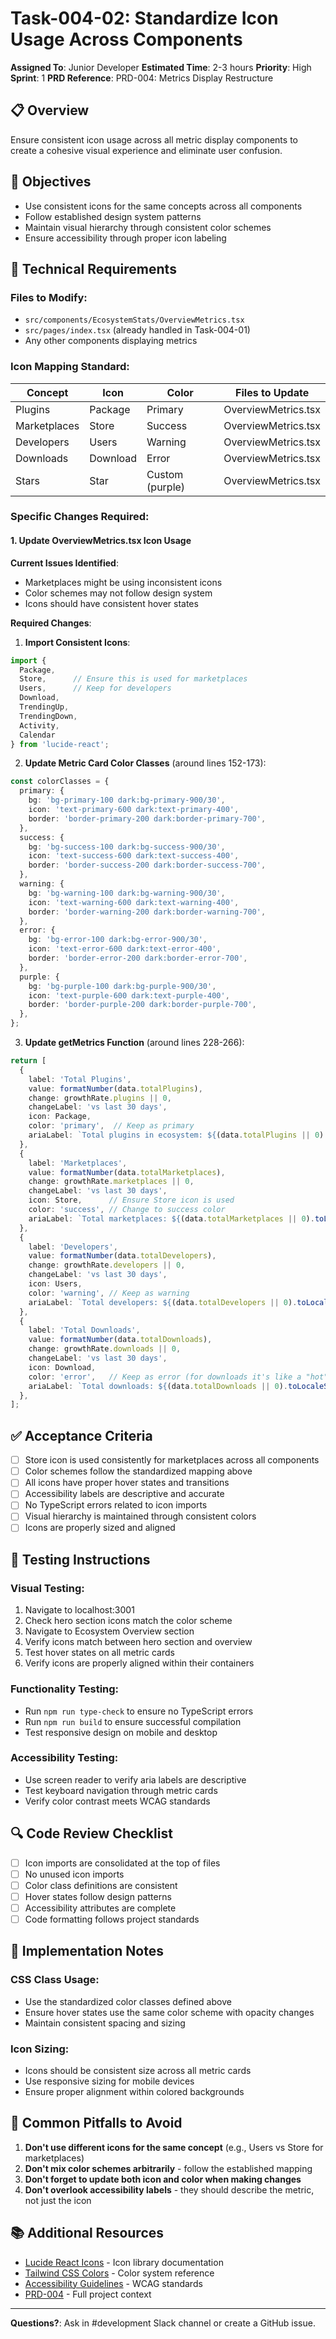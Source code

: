 # Task-004-02: Standardize Icon Usage Across Components

**Assigned To**: Junior Developer
**Estimated Time**: 2-3 hours
**Priority**: High
**Sprint**: 1
**PRD Reference**: PRD-004: Metrics Display Restructure

## 📋 Overview

Ensure consistent icon usage across all metric display components to create a cohesive visual experience and eliminate user confusion.

## 🎯 Objectives

- Use consistent icons for the same concepts across all components
- Follow established design system patterns
- Maintain visual hierarchy through consistent color schemes
- Ensure accessibility through proper icon labeling

## 🔧 Technical Requirements

### Files to Modify:
- `src/components/EcosystemStats/OverviewMetrics.tsx`
- `src/pages/index.tsx` (already handled in Task-004-01)
- Any other components displaying metrics

### Icon Mapping Standard:

| Concept | Icon | Color | Files to Update |
|---------|------|-------|-----------------|
| Plugins | Package | Primary | OverviewMetrics.tsx |
| Marketplaces | Store | Success | OverviewMetrics.tsx |
| Developers | Users | Warning | OverviewMetrics.tsx |
| Downloads | Download | Error | OverviewMetrics.tsx |
| Stars | Star | Custom (purple) | OverviewMetrics.tsx |

### Specific Changes Required:

#### 1. Update OverviewMetrics.tsx Icon Usage

**Current Issues Identified**:
- Marketplaces might be using inconsistent icons
- Color schemes may not follow design system
- Icons should have consistent hover states

**Required Changes**:

1. **Import Consistent Icons**:
```typescript
import {
  Package,
  Store,      // Ensure this is used for marketplaces
  Users,      // Keep for developers
  Download,
  TrendingUp,
  TrendingDown,
  Activity,
  Calendar
} from 'lucide-react';
```

2. **Update Metric Card Color Classes** (around lines 152-173):
```typescript
const colorClasses = {
  primary: {
    bg: 'bg-primary-100 dark:bg-primary-900/30',
    icon: 'text-primary-600 dark:text-primary-400',
    border: 'border-primary-200 dark:border-primary-700',
  },
  success: {
    bg: 'bg-success-100 dark:bg-success-900/30',
    icon: 'text-success-600 dark:text-success-400',
    border: 'border-success-200 dark:border-success-700',
  },
  warning: {
    bg: 'bg-warning-100 dark:bg-warning-900/30',
    icon: 'text-warning-600 dark:text-warning-400',
    border: 'border-warning-200 dark:border-warning-700',
  },
  error: {
    bg: 'bg-error-100 dark:bg-error-900/30',
    icon: 'text-error-600 dark:text-error-400',
    border: 'border-error-200 dark:border-error-700',
  },
  purple: {
    bg: 'bg-purple-100 dark:bg-purple-900/30',
    icon: 'text-purple-600 dark:text-purple-400',
    border: 'border-purple-200 dark:border-purple-700',
  },
};
```

3. **Update getMetrics Function** (around lines 228-266):
```typescript
return [
  {
    label: 'Total Plugins',
    value: formatNumber(data.totalPlugins),
    change: growthRate.plugins || 0,
    changeLabel: 'vs last 30 days',
    icon: Package,
    color: 'primary',  // Keep as primary
    ariaLabel: `Total plugins in ecosystem: ${(data.totalPlugins || 0).toLocaleString()}, ${growthRate.plugins > 0 ? 'growing' : 'declining'} by ${Math.abs(growthRate.plugins || 0)}%`,
  },
  {
    label: 'Marketplaces',
    value: formatNumber(data.totalMarketplaces),
    change: growthRate.marketplaces || 0,
    changeLabel: 'vs last 30 days',
    icon: Store,      // Ensure Store icon is used
    color: 'success', // Change to success color
    ariaLabel: `Total marketplaces: ${(data.totalMarketplaces || 0).toLocaleString()}, ${growthRate.marketplaces > 0 ? 'growing' : 'declining'} by ${Math.abs(growthRate.marketplaces || 0)}%`,
  },
  {
    label: 'Developers',
    value: formatNumber(data.totalDevelopers),
    change: growthRate.developers || 0,
    changeLabel: 'vs last 30 days',
    icon: Users,
    color: 'warning', // Keep as warning
    ariaLabel: `Total developers: ${(data.totalDevelopers || 0).toLocaleString()}, ${growthRate.developers > 0 ? 'growing' : 'declining'} by ${Math.abs(growthRate.developers || 0)}%`,
  },
  {
    label: 'Total Downloads',
    value: formatNumber(data.totalDownloads),
    change: growthRate.downloads || 0,
    changeLabel: 'vs last 30 days',
    icon: Download,
    color: 'error',   // Keep as error (for downloads it's like a "hot" metric)
    ariaLabel: `Total downloads: ${(data.totalDownloads || 0).toLocaleString()}, ${growthRate.downloads > 0 ? 'growing' : 'declining'} by ${Math.abs(growthRate.downloads || 0)}%`,
  },
];
```

## ✅ Acceptance Criteria

- [ ] Store icon is used consistently for marketplaces across all components
- [ ] Color schemes follow the standardized mapping above
- [ ] All icons have proper hover states and transitions
- [ ] Accessibility labels are descriptive and accurate
- [ ] No TypeScript errors related to icon imports
- [ ] Visual hierarchy is maintained through consistent colors
- [ ] Icons are properly sized and aligned

## 🧪 Testing Instructions

### Visual Testing:
1. Navigate to localhost:3001
2. Check hero section icons match the color scheme
3. Navigate to Ecosystem Overview section
4. Verify icons match between hero section and overview
5. Test hover states on all metric cards
6. Verify icons are properly aligned within their containers

### Functionality Testing:
- Run `npm run type-check` to ensure no TypeScript errors
- Run `npm run build` to ensure successful compilation
- Test responsive design on mobile and desktop

### Accessibility Testing:
- Use screen reader to verify aria labels are descriptive
- Test keyboard navigation through metric cards
- Verify color contrast meets WCAG standards

## 🔍 Code Review Checklist

- [ ] Icon imports are consolidated at the top of files
- [ ] No unused icon imports
- [ ] Color class definitions are consistent
- [ ] Hover states follow design patterns
- [ ] Accessibility attributes are complete
- [ ] Code formatting follows project standards

## 🚧 Implementation Notes

### CSS Class Usage:
- Use the standardized color classes defined above
- Ensure hover states use the same color scheme with opacity changes
- Maintain consistent spacing and sizing

### Icon Sizing:
- Icons should be consistent size across all metric cards
- Use responsive sizing for mobile devices
- Ensure proper alignment within colored backgrounds

## 🚨 Common Pitfalls to Avoid

1. **Don't use different icons for the same concept** (e.g., Users vs Store for marketplaces)
2. **Don't mix color schemes arbitrarily** - follow the established mapping
3. **Don't forget to update both icon and color when making changes**
4. **Don't overlook accessibility labels** - they should describe the metric, not just the icon

## 📚 Additional Resources

- [Lucide React Icons](https://lucide.dev/) - Icon library documentation
- [Tailwind CSS Colors](https://tailwindcss.com/docs/customizing-colors) - Color system reference
- [Accessibility Guidelines](https://www.w3.org/WAI/WCAG21/quickref/) - WCAG standards
- [PRD-004](../prd-004-metrics-display-restructure.md) - Full project context

---

**Questions?**: Ask in #development Slack channel or create a GitHub issue.